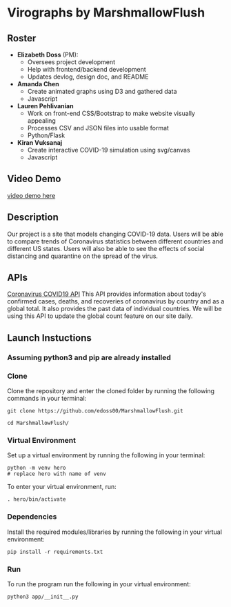 # Virographs by MarshmallowFlush

## Roster

- **Elizabeth Doss** (PM):
  - Oversees project development
  - Help with frontend/backend development
  - Updates devlog, design doc, and README
- **Amanda Chen**
  - Create animated graphs using D3 and gathered data
  - Javascript
- **Lauren Pehlivanian**
  - Work on front-end CSS/Bootstrap to make website visually appealing
  - Processes CSV and JSON files into usable format
  - Python/Flask
- **Kiran Vuksanaj**
  - Create interactive COVID-19 simulation using svg/canvas
  - Javascript

## Video Demo
[video demo here](https://youtu.be/XHs1tvBG3IQ)

## Description
Our project is a site that models changing COVID-19 data. Users will be able to compare trends of Coronavirus statistics between different countries and different US states. Users will also be able to see the effects of social distancing and quarantine on the spread of the virus.

## APIs
[Coronavirus COVID19 API](https://docs.google.com/document/d/1wE1gsPy3Cwb9_m6-UFHCaxGMWBLXaZmIMp1nVmpA2Wg/edit)
This API provides information about today's confirmed cases, deaths, and recoveries of coronavirus by country and as a global total. It also provides the past data of individual countries. We will be using this API to update the global count feature on our site daily.

## Launch Instuctions

### Assuming python3 and pip are already installed

### Clone

Clone the repository and enter the cloned folder by running the following commands in your terminal:

```shell
git clone https://github.com/edoss00/MarshmallowFlush.git

cd MarshmallowFlush/
```

### Virtual Environment

Set up a virtual environment by running the following in your terminal:

```shell
python -m venv hero
# replace hero with name of venv
```

To enter your virtual environment, run:

```shell
. hero/bin/activate
```

### Dependencies

Install the required modules/libraries by running the following in your virtual environment:

```shell
pip install -r requirements.txt
```

### Run

To run the program run the following in your virtual environment:

```shell
python3 app/__init__.py
```
